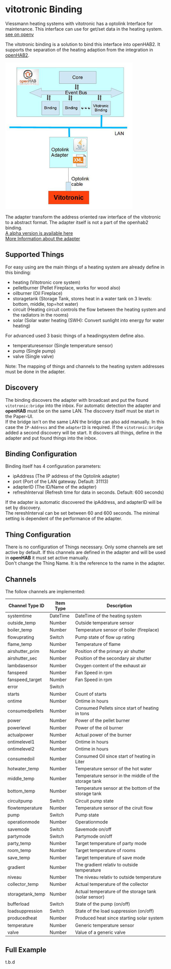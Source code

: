 # vitotronic Binding

Viessmann heating systems with vitotronic has a optolink Interface for maintenance. 
This interface can use for get/set data in the heating system. [see on openv](http://openv.wikispaces.com)

The vitotronic binding is a solution to bind this interface into openHAB2.
It supports the separation of the heating adaption from the integration in [openHAB2](http://www.openhab.org/).

![Architectur](doc/architecture_vitotronic.jpg)

The adapter transform the address oriented raw interface of the vitotronic to a abstract format.
The adapter itself is not a part of the openhab2 binding.   
[A alpha version is available here](https://github.com/steand/optolink)   
[More Information about the adapter](https://github.com/steand/optolink/wiki)   

## Supported Things

For easy using are the main things of a heating system are already define in this binding:

* heating (Vitotronic core system)
* pelletburner (Pellet Fireplace, works for wood also)
* oilburner (Oil Fireplace)
* storagetank (Storage Tank, stores heat in a water tank on 3 levels: bottom, middle, top=hot water)
* circuit (Heating circuit controls the flow between the heating system and the radiators in the rooms)
* solar (Solar water heating (SWH): Convert sunlight into energy for water heating)

For advanced used 3 basic things of a headingsystem define also.

* temperaturesensor (Single temperature sensor)
* pump (Single pump)
* valve (Single valve)

Note: The mapping of things and channels to the heating system addresses must be done in the adapter. 


## Discovery

The binding discovers the adapter with broadcast and put the found `vitotronic:bridge` into the inbox. For automatic detection the adapter and **openHAB** must be on the same LAN. The discovery itself must be start in the Paper-UI.    
If the bridge isn't on the same LAN the bridge can also add manually. In this case the `IP-Address` and the `adapterID` is required. 
Íf the `vitotronic:bridge` added a second discovery will be start. It discovers all things, define in the adapter and put found things into the inbox.

## Binding Configuration

Binding itself has 4 configuration parameters:   

* ipAddress (The IP address of the Optolink adapter)
* port (Port of the LAN gateway. Default: 31113)
* adapterID (The ID/Name of the adapter)
* refreshInterval (Refresh time for data in seconds. Default: 600 seconds)

If the adapter is automatic discovered the ipAddress, and adapterID will be set by discovery.   
The rereshInterval can be set between 60 and 600 seconds. The minimal setting is dependent of the performance of the adapter. 



## Thing Configuration

There is no configuration of Things necessary. Only some channels are set active by default. If this channels are defined in the adapter and will be used in **openHAB**  it must set active manually.   
Don't change the Thing Name. It is the reference to the name in the adapter.  

## Channels

The follow channels are implemented:   

| Channel Type ID | Item Type    | Description |
| --------------- | ------------ | ----------- |
| systemtime | DateTime | DateTime of the heating system |
| outside_temp | Number | Outside temperature sensor |
| boiler_temp | Number | Temperature sensor of boiler (fireplace) |
| flowuprating | Switch | Pump state of flow up rating |
| flame_temp | Number | Temperature of flame |
| airshutter_prim | Number | Position of the primary air shutter |
| airshutter_sec | Number | Position of the secondary air shutter |
| lambdasensor | Number | Oxygen content of the exhaust air |
| fanspeed | Number | Fan Speed in rpm |
| fanspeed_target | Number | Fan Speed in rpm |
| error | Switch |  |
| starts | Number | Count of starts |
| ontime | Number | Ontime in hours |
| consumedpellets | Number | Consumed Pellets since start of heating in tons |
| power | Number | Power of the pellet burner |
| powerlevel | Number | Power of the oil burner |
| actualpower | Number | Actual power of the burner  |
| ontimelevel1 | Number | Ontime in hours |
| ontimelevel2 | Number | Ontime in hours |
| consumedoil | Number | Consumed Oil since start of heating in Liter |
| hotwater_temp | Number | Temperature sensor of the hot water | 
| middle_temp | Number | Temperature sensor in the middle of the storage tank |
| bottom_temp | Number | Temperature sensor at the bottom of the storage tank |
| circuitpump | Switch | Circuit pump state |
| flowtemperature | Number | Temperature sensor of the ciruit flow |
| pump | Switch | Pump state |
| operationmode | Number | Operationmode |
| savemode | Switch | Savemode on/off |
| partymode | Switch | Partymode on/off |
| party_temp | Number | Target temperature of party mode |
| room_temp | Number | Target temperature of rooms |
| save_temp | Number | Target temperature of save mode |
| gradient | Number | The gradient relativ to outside temperature |
| niveau | Number | The niveau relativ to outside temperature |
| collector_temp | Number | Actual temperature of the collector | 
| storagetank_temp | Number | Actual temperature of the storage tank (solar sensor) | 
| bufferload | Switch | State of the pump (on/off) | 
| loadsuppression | Switch | State of the load suppression (on/off) |
| producedheat | Number | Produced heat since starting solar system |
| temperature | Number | Generic temperature sensor |
| valve | Number | Value of a generic valve | 



## Full Example

t.b.d

